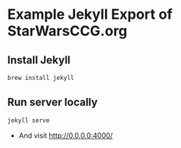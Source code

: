 Example Jekyll Export of StarWarsCCG.org
========================================


## Install Jekyll

```bash
brew install jekyll
```

## Run server locally

```bash
jekyll serve
```

* And visit http://0.0.0.0:4000/



